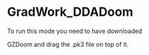 # GradWork_DDADoom

To run this mode you need to have downloaded

GZDoom and drag the .pk3 file on top of it.